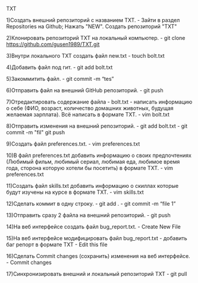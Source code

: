 TXT

1)Создать внешний репозиторий c названием TXT. - Зайти в раздел Repositories на Github; Нажать "NEW". Создать репозиторий "TXT"

2)Клонировать репозиторий TXT на локальный компьютер. - git clone https://github.com/gusen1989/TXT.git

3)Внутри локального TXT создать файл new.txt - touch bolt.txt

4)Добавить файл под гит. - git add bolt.txt

5)Закоммитить файл. - git commit -m “tes”

6)Отправить файл на внешний GitHub репозиторий. - git push

7)Отредактировать содержание файла - bolt.txt - написать информацию о себе (ФИО, возраст, количество домашних животных, будущая желаемая зарплата). Всё написать в формате TXT. - vim bolt.txt

8)Отправить изменения на внешний репозиторий. - git add bolt.txt - git commit -m "fil"  git push

9)Создать файл preferences.txt. - vim preferences.txt

10)В файл preferences.txt добавить информацию о своих предпочтениях (Любимый фильм, любимый сериал, любимая еда, любимое время года, сторона которую хотели бы посетить) в формате TXT. - vim preferences.txt

11)Создать файл skills.txt добавить информацию о скиллах которые будут изучены на курсе в формате TXT. - vim skills.txt

12)Сделать коммит в одну строку. - git add . - git commit -m “file 1”

13)Отправить сразу 2 файла на внешний репозиторий. - git push

14)На веб интерфейсе создать файл bug_report.txt. - Сreate New File

15)На веб интерфейсе модифицировать файл bug_report.txt - добавить баг репорт в формате TXT - Edit this file

16)Сделать Commit changes (сохранить) изменения на веб интерфейсе. - Commit changes

17)Синхронизировать внешний и локальный репозиторий TXT - git pull
